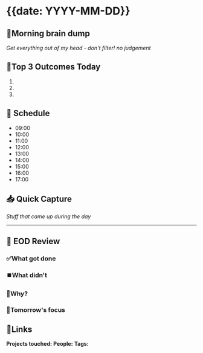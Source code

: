 # {{date: YYYY-MM-DD}}

## 🧠Morning brain dump 
*Get everything out of my head - don't filter! no judgement*

## 🎯Top 3 Outcomes Today
1.
2.
3.

## 📅 Schedule
- 09:00
- 10:00
- 11:00
- 12:00
- 13:00
- 14:00
- 15:00
- 16:00
- 17:00

## 📥 Quick Capture
*Stuff that came up during the day*


---
## 🌙 EOD Review

### ✅What got done

### ⏹️What didn't 

### 🤔Why?
### 🌇Tomorrow's focus

## 🔗Links
**Projects touched:**
**People:**
**Tags:**

